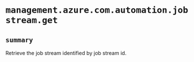 # `management.azure.com.automation.jobstream.get`

## `summary`
Retrieve the job stream identified by job stream id.


